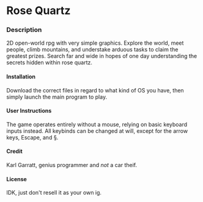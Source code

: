 # Rose Quartz

### Description
2D open-world rpg with very simple graphics. Explore the world, meet people, climb mountains, and understake arduous tasks to claim the greatest prizes. Search far and wide in hopes of one day understanding the secrets hidden within rose quartz.

#### Installation
Download the correct files in regard to what kind of OS you have, then simply launch the main program to play.

#### User Instructions
The game operates entirely without a mouse, relying on basic keyboard inputs instead. All keybinds can be changed at will, except for the arrow keys, Escape, and §.

#### Credit
Karl Garratt, genius programmer and *not* a car theif.

#### License
IDK, just don't resell it as your own ig.
